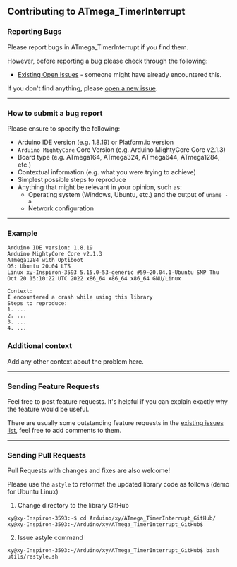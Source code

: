 ## Contributing to ATmega_TimerInterrupt

### Reporting Bugs

Please report bugs in ATmega_TimerInterrupt if you find them.

However, before reporting a bug please check through the following:

* [Existing Open Issues](https://github.com/khoih-prog/ATmega_TimerInterrupt/issues) - someone might have already encountered this.

If you don't find anything, please [open a new issue](https://github.com/khoih-prog/ATmega_TimerInterrupt/issues/new).

---

### How to submit a bug report

Please ensure to specify the following:

* Arduino IDE version (e.g. 1.8.19) or Platform.io version
* `Arduino MightyCore` Core Version (e.g. Arduino MightyCore Core v2.1.3)
* Board type (e.g. ATmega164, ATmega324, ATmega644, ATmega1284, etc.)
* Contextual information (e.g. what you were trying to achieve)
* Simplest possible steps to reproduce
* Anything that might be relevant in your opinion, such as:
  * Operating system (Windows, Ubuntu, etc.) and the output of `uname -a`
  * Network configuration

---

### Example

```
Arduino IDE version: 1.8.19
Arduino MightyCore Core v2.1.3
ATmega1284 with Optiboot
OS: Ubuntu 20.04 LTS
Linux xy-Inspiron-3593 5.15.0-53-generic #59~20.04.1-Ubuntu SMP Thu Oct 20 15:10:22 UTC 2022 x86_64 x86_64 x86_64 GNU/Linux

Context:
I encountered a crash while using this library
Steps to reproduce:
1. ...
2. ...
3. ...
4. ...
```

### Additional context

Add any other context about the problem here.

---

### Sending Feature Requests

Feel free to post feature requests. It's helpful if you can explain exactly why the feature would be useful.

There are usually some outstanding feature requests in the [existing issues list](https://github.com/khoih-prog/ATmega_TimerInterrupt/issues?q=is%3Aopen+is%3Aissue+label%3Aenhancement), feel free to add comments to them.

---

### Sending Pull Requests

Pull Requests with changes and fixes are also welcome!

Please use the `astyle` to reformat the updated library code as follows (demo for Ubuntu Linux)

1. Change directory to the library GitHub

```
xy@xy-Inspiron-3593:~$ cd Arduino/xy/ATmega_TimerInterrupt_GitHub/
xy@xy-Inspiron-3593:~/Arduino/xy/ATmega_TimerInterrupt_GitHub$
```

2. Issue astyle command

```
xy@xy-Inspiron-3593:~/Arduino/xy/ATmega_TimerInterrupt_GitHub$ bash utils/restyle.sh
```


